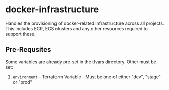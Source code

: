 # docker-infrastructure
Handles the provisioning of docker-related infrastructure across all projects. This includes ECR, ECS clusters and any other resources required to support these.

## Pre-Requsites
Some variables are already pre-set in the tfvars directory. Other must be set:
1. `environment` - Terraform Variable - Must be one of either "dev", "stage" or "prod"